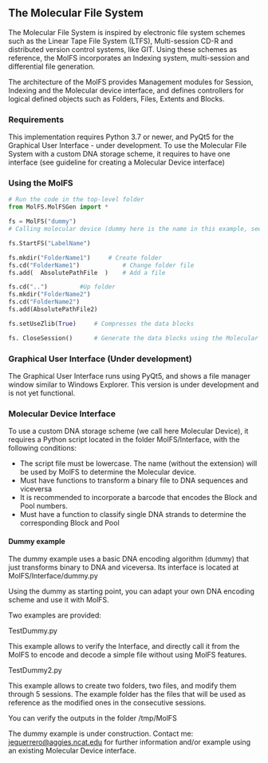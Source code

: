 ## The Molecular File System

The Molecular File System is inspired by electronic file system schemes such as the Linear Tape File System (LTFS), Multi-session CD-R and distributed version control systems, like GIT. Using these schemes as reference, the MolFS incorporates an Indexing system, multi-session and differential file generation.

The architecture of the MolFS provides Management modules for Session, Indexing and the Molecular device interface, and defines controllers for logical defined objects such as Folders, Files, Extents and Blocks.


### Requirements

This implementation requires Python 3.7 or newer, and PyQt5 for the Graphical User Interface - under development. 
To use the Molecular File System with a custom DNA storage scheme, it requires to have one interface (see guideline for creating a Molecular Device interface)


### Using the MolFS


```Python
# Run the code in the top-level folder
from MolFS.MolFSGen import *

fs = MolFS("dummy") 
# Calling molecular device (dummy here is the name in this example, see Molecular Device Interface how to define an interface)

fs.StartFS("LabelName")

fs.mkdir("FolderName1") 	# Create folder
fs.cd("FolderName1")			# Change folder file
fs.add(  AbsolutePathFile  )	# Add a file

fs.cd("..")			#Up folder
fs.mkdir("FolderName2")
fs.cd("FolderName2")
fs.add(AbsolutePathFile2)

fs.setUseZlib(True)		# Compresses the data blocks

fs. CloseSession()		# Generate the data blocks using the Molecular Device
```

### Graphical User Interface (Under development)

The Graphical User Interface runs using PyQt5, and shows a file manager window similar to Windows Explorer. This version is under development and is not yet functional.

### Molecular Device Interface

To use a custom DNA storage scheme (we call here Molecular Device), it requires a Python script located in the folder MolFS/Interface, with the following conditions:

- The script file must be lowercase. The name (without the extension) will be used by MolFS to determine the Molecular device. 
- Must have functions to transform a binary file to DNA sequences and viceversa
- It is recommended to incorporate a barcode that encodes the Block and Pool numbers.
- Must have a function to classify single DNA strands to determine the corresponding Block and Pool


#### Dummy example

The dummy example uses a basic DNA encoding algorithm (dummy) that just transforms binary to DNA and viceversa. 
Its interface is located at MolFS/Interface/dummy.py

Using the dummy as starting point, you can adapt your own DNA encoding scheme and use it with MolFS.


Two examples are provided:

TestDummy.py

This example allows to verify the Interface, and directly call it from the MolFS to encode and decode a simple file without using MolFS features.

TestDummy2.py

This example allows to create two folders, two files, and modify them through 5 sessions. 
The example folder has the files that will be used as reference as the modified ones in the consecutive sessions.

You can verify the outputs in the folder /tmp/MolFS


The dummy example is under construction. 
Contact me: jeguerrero@aggies.ncat.edu for further information and/or example using an existing Molecular Device interface.






